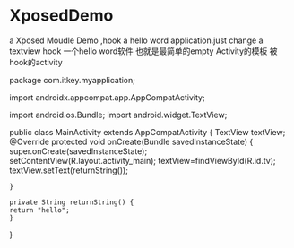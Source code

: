 # XposedDemo
a Xposed Moudle Demo ,hook a hello word application.just change a textview 
hook 一个hello word软件 也就是最简单的empty Activity的模板
被hook的activity

package com.itkey.myapplication;

import androidx.appcompat.app.AppCompatActivity;

import android.os.Bundle;
import android.widget.TextView;

public class MainActivity extends AppCompatActivity {
TextView textView;
    @Override
    protected void onCreate(Bundle savedInstanceState) {
        super.onCreate(savedInstanceState);
        setContentView(R.layout.activity_main);
        textView=findViewById(R.id.tv);
        textView.setText(returnString());

    }

    private String returnString() {
    return "hello";
    }
}
